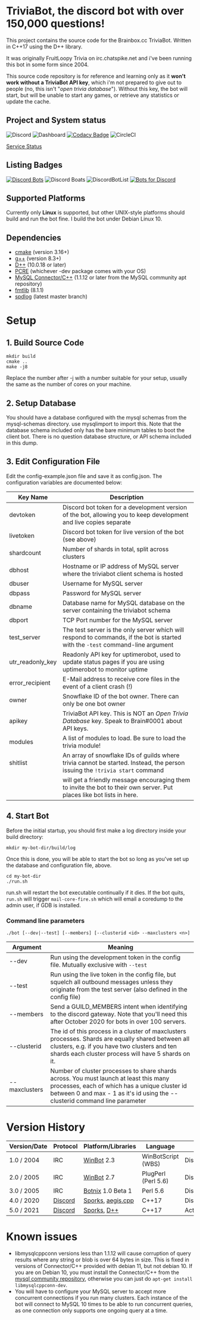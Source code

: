 # TriviaBot, the discord bot with over 150,000 questions!
This project contains the source code for the Brainbox.cc TriviaBot. Written in C++17 using the D++ library.

It was originally FruitLoopy Trivia on irc.chatspike.net and i've been running this bot in some form since 2004.

This source code repository is for reference and learning only as it **won't work without a TriviaBot API key**, which i'm not prepared to give out to people (no, this isn't "*open trivia database*"). Without this key, the bot will start, but will be unable to start any games, or retrieve any statistics or update the cache.

## Project and System status

![Discord](https://img.shields.io/discord/537746810471448576?label=discord) ![Dashboard](https://img.shields.io/website?down_color=red&label=dashboard&url=https%3A%2F%2Ftriviabot.co.uk) [![Codacy Badge](https://app.codacy.com/project/badge/Grade/539bd833fab042eea3a59724841ef1bb)](https://www.codacy.com/gh/brainboxdotcc/triviabot?utm_source=github.com&amp;utm_medium=referral&amp;utm_content=brainboxdotcc/triviabot&amp;utm_campaign=Badge_Grade) ![CircleCI](https://img.shields.io/circleci/build/github/brainboxdotcc/triviabot/master)

[Service Status](https://status.triviabot.co.uk)

## Listing Badges

[![Discord Bots](https://top.gg/api/widget/715906723982082139.svg)](https://top.gg/bot/715906723982082139)
![Discord Boats](https://discord.boats/api/widget/715906723982082139) 
![DiscordBotList](https://discordbotlist.com/bots/715906723982082139/widget) [![Bots for Discord](https://botsfordiscord.com/api/bot/715906723982082139/widget)](https://botsfordiscord.com/bots/715906723982082139)

## Supported Platforms

Currently only **Linux** is supported, but other UNIX-style platforms should build and run the bot fine. I build the bot under Debian Linux 10.

## Dependencies

* [cmake](https://cmake.org/) (version 3.16+)
* [g++](https://gcc.gnu.org) (version 8.3+)
* [D++](https://github.com/brainboxdotcc/DPP) (10.0.18 or later)
* [PCRE](https://www.pcre.org/) (whichever -dev package comes with your OS)
* [MySQL Connector/C++](https://dev.mysql.com/downloads/c-api/) (1.1.12 or later from the MySQL community apt repository)
* [fmtlib](https://github.com/fmtlib/fmt) (8.1.1)
* [spdlog](https://github.com/gabime/spdlog) (latest master branch)

# Setup

## 1. Build Source Code

    mkdir build
    cmake ..
    make -j8
    
Replace the number after -j with a number suitable for your setup, usually the same as the number of cores on your machine.

## 2. Setup Database

You should have a database configured with the mysql schemas from the mysql-schemas directory. use mysqlimport to import this. Note that the database schema included only has the bare minimum tables to boot the client bot. There is no question database structure, or API schema included in this dump.

## 3. Edit Configuration File

Edit the config-example.json file and save it as config.json. The configuration variables are documented below:

| Key Name         | Description                                                                                                                       |
|------------------|-----------------------------------------------------------------------------------------------------------------------------------|
| devtoken         | Discord bot token for a development version of the bot, allowing you to keep development and live copies separate                 |
| livetoken        | Discord bot token for live version of the bot (see above)                                                                         |
| shardcount       | Number of shards in total, split across clusters                                                                                  |
| dbhost           | Hostname or IP address of MySQL server where the triviabot client schema is hosted                                                |
| dbuser           | Username for MySQL server                                                                                                         |
| dbpass           | Password for MySQL server                                                                                                         |
| dbname           | Database name for MySQL database on the server containing the triviabot schema                                                    |
| dbport           | TCP Port number for the MySQL server                                                                                              |
| test_server      | The test server is the only server which will respond to commands, if the bot is started with the `-test` command-line argument   |
| utr_readonly_key | Readonly API key for uptimerobot, used to update status pages if you are using uptimerobot to monitor uptime                      |
| error_recipient  | E-Mail address to receive core files in the event of a client crash (!)                                                           |
| owner            | Snowflake ID of the bot owner. There can only be one bot owner                                                                    |
| apikey           | TriviaBot API key. This is NOT an *Open Trivia Database* key. Speak to Brain#0001 about API keys.                                 |
| modules          | A list of modules to load. Be sure to load the trivia module!                                                                     |
| shitlist         | An array of snowflake IDs of guilds where trivia cannot be started. Instead, the person issuing the ``!trivia start`` command     |
|                  | will get a friendly message encouraging them to invite the bot to their own server. Put places like bot lists in here.            |

## 4. Start Bot

Before the initial startup, you should first make a log directory inside your build directory:

    mkdir my-bot-dir/build/log

Once this is done, you will be able to start the bot so long as you've set up the database and configuration file, above.

    cd my-bot-dir
    ./run.sh

run.sh will restart the bot executable continually if it dies. If the bot quits, ``run.sh`` will trigger ``mail-core-fire.sh`` which will email a coredump to the admin user, if GDB is installed.

### Command line parameters

    ./bot [--dev|--test] [--members] [--clusterid <id> --maxclusters <n>]

| Argument        | Meaning                                                |
| --------------- |------------------------------------------------------- |
| --dev           | Run using the development token in the config file. Mutually exclusive with ``--test``     |
| --test          | Run using the live token in the config file, but squelch all outbound messages unless they originate from the test server (also defined in the config file)  |
| --members       | Send a GUILD_MEMBERS intent when identifying to the discord gateway. Note that you'll need this after October 2020 for bots in over 100 servers. |
| --clusterid     | The id of this process in a cluster of maxclusters processes. Shards are equally shared between all clusters, e.g. if you have two clusters and ten shards each cluster process will have 5 shards on it.|
| --maxclusters   | Number of cluster processes to share shards across. You must launch at least this many processes, each of which has a unique cluster id between 0 and max - 1 as it's id using the --clusterid command line parameter |

# Version History

| Version/Date    | Protocol                       | Platform/Libraries                                 | Language            | Status       |
| ----------------|--------------------------------|----------------------------------------------------|---------------------|--------------|
| 1.0 / 2004      | IRC                            | [WinBot](https://www.winbot.co.uk) 2.3             | WinBotScript (WBS)  | Discontinued |
| 2.0 / 2005      | IRC                            | [WinBot](https://www.winbot.co.uk) 2.7             | PlugPerl (Perl 5.6) | Discontinued |
| 3.0 / 2005      | IRC                            | [Botnix](https://www.botnix.org) 1.0 Beta 1        | Perl 5.6            | Discontinued |
| 4.0 / 2020      | [Discord](https://discord.com) | [Sporks](https://sporks.gg), [aegis.cpp](https://github.com/zeroxs/aegis.cpp) | C++17 | Discontinued |
| 5.0 / 2021      | [Discord](https://discord.com) | [Sporks](https://sporks.gg), [D++](https://github.com/brainboxdotcc/DPP) | C++17 | Active |

# Known issues

* libmysqlcppconn versions less than 1.1.12 will cause corruption of query results where any string or blob is over 64 bytes in size. This is fixed in versions of Connector/C++ provided with debian 11, but not debian 10. If you are on Debian 10, you must install the Connector/C++ from the [mysql community repository](https://dev.mysql.com/downloads/repo/apt/), otherwise you can just do `apt-get install libmysqlcppconn-dev`.
* You will have to configure your MySQL server to accept more concurrent connections if you run many clusters. Each instance of the bot will connect to MySQL 10 times to be able to run concurrent queries, as one connection only supports one ongoing query at a time.
